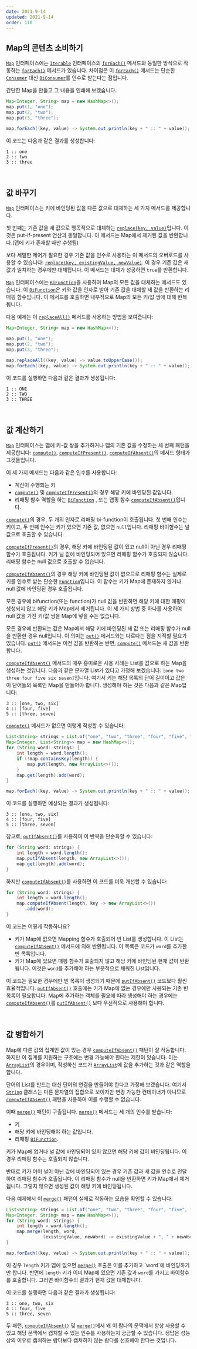 ```yaml
---
date: 2021-9-14
updated: 2021-9-14
order: 110
---
```

## Map의 콘텐츠 소비하기

[`Map`](https://docs.oracle.com/en/java/javase/22/docs/api/java.base/java/util/Map.html) 인터페이스에는 [`Iterable`](https://docs.oracle.com/en/java/javase/22/docs/api/java.base/java/lang/Iterable.html) 인터페이스의 [`forEach()`](https://docs.oracle.com/en/java/javase/22/docs/api/java.base/java/util/Map.html#forEach(java.util.function.BiConsumer)) 메서드와 동일한 방식으로 작동하는 [`forEach()`](https://docs.oracle.com/en/java/javase/22/docs/api/java.base/java/lang/Iterable.html#forEach(java.util.function.Consumer)) 메서드가 있습니다. 차이점은 이 [`forEach()`](https://docs.oracle.com/en/java/javase/22/docs/api/java.base/java/util/Map.html#forEach(java.util.function.BiConsumer)) 메서드는 단순한 [`Consumer`](https://docs.oracle.com/en/java/javase/22/docs/api/java.base/java/util/function/Consumer.html) 대신 [`BiConsumer`](https://docs.oracle.com/en/java/javase/22/docs/api/java.base/java/util/function/BiConsumer.html)를 인수로 받는다는 점입니다.

간단한 Map을 만들고 그 내용을 인쇄해 보겠습니다.

```java
Map<Integer, String> map = new HashMap<>();
map.put(1, "one");
map.put(2, "two");
map.put(3, "three");

map.forEach((key, value) -> System.out.println(key + " :: " + value));
```

이 코드는 다음과 같은 결과를 생성합니다:

```text
1 :: one
2 :: two
3 :: three
```

 

## 값 바꾸기

[`Map`](https://docs.oracle.com/en/java/javase/22/docs/api/java.base/java/util/Map.html) 인터페이스는 키에 바인딩된 값을 다른 값으로 대체하는 세 가지 메서드를 제공합니다.

첫 번째는 기존 값을 새 값으로 맹목적으로 대체하는 [`replace(key, value)`](https://docs.oracle.com/en/java/javase/22/docs/api/java.base/java/util/Map.html#replace(K,V))입니다. 이것은 put-if-present 연산과 동일합니다. 이 메서드는 Map에서 제거된 값을 반환합니다.(맵에 키가 존재할 때만 수행됨)

보다 세밀한 제어가 필요한 경우 기존 값을 인수로 사용하는 이 메서드의 오버로드를 사용할 수 있습니다: [`replace(key, existingValue, newValue)`](https://docs.oracle.com/en/java/javase/22/docs/api/java.base/java/util/Map.html#replace(K,V,V)). 이 경우 기존 값은 새 값과 일치하는 경우에만 대체됩니다. 이 메서드는 대체가 성공하면 `true`를 반환합니다.

[`Map`](https://docs.oracle.com/en/java/javase/22/docs/api/java.base/java/util/Map.html) 인터페이스에는 [`BiFunction`](https://docs.oracle.com/en/java/javase/22/docs/api/java.base/java/util/function/BiFunction.html)을 사용하여 Map의 모든 값을 대체하는 메서드도 있습니다. 이 [`BiFunction`](https://docs.oracle.com/en/java/javase/22/docs/api/java.base/java/util/function/BiFunction.html)은 키와 값을 인자로 받아 기존 값을 대체할 새 값을 반환하는 리매핑 함수입니다. 이 메서드를 호출하면 내부적으로 Map의 모든 키/값 쌍에 대해 반복됩니다.

다음 예제는 이 [`replaceAll()`](https://docs.oracle.com/en/java/javase/22/docs/api/java.base/java/util/Map.html#replaceAll(java.util.function.BiFunction)) 메서드를 사용하는 방법을 보여줍니다:

```java
Map<Integer, String> map = new HashMap<>();

map.put(1, "one");
map.put(2, "two");
map.put(3, "three");

map.replaceAll((key, value) -> value.toUpperCase());
map.forEach((key, value) -> System.out.println(key + " :: " + value));
```

이 코드를 실행하면 다음과 같은 결과가 생성됩니다:

```text
1 :: ONE
2 :: TWO
3 :: THREE
```

 

## 값 계산하기

[`Map`](https://docs.oracle.com/en/java/javase/22/docs/api/java.base/java/util/Map.html) 인터페이스는 맵에 키-값 쌍을 추가하거나 맵의 기존 값을 수정하는 세 번째 패턴을 제공합니다: [`compute()`](https://docs.oracle.com/en/java/javase/22/docs/api/java.base/java/util/Map.html#compute(K,java.util.function.BiFunction)), [`computeIfPresent()`](https://docs.oracle.com/en/java/javase/22/docs/api/java.base/java/util/Map.html#computeIfPresent(K,java.util.function.BiFunction)), [`computeIfAbsent()`](https://docs.oracle.com/en/java/javase/22/docs/api/java.base/java/util/Map.html#computeIfAbsent(K,java.util.function.Function))의 메서드 형태가 그것들입니다.

이 세 가지 메서드는 다음과 같은 인수를 사용합니다:

- 계산이 수행되는 키
- [`compute()`](https://docs.oracle.com/en/java/javase/22/docs/api/java.base/java/util/Map.html#compute(K,java.util.function.BiFunction)) 및 [`computeIfPresent()`](https://docs.oracle.com/en/java/javase/22/docs/api/java.base/java/util/Map.html#computeIfPresent(K,java.util.function.BiFunction))의 경우 해당 키에 바인딩된 값입니다.
- 리매핑 함수 역할을 하는 [`BiFunction`](https://docs.oracle.com/en/java/javase/22/docs/api/java.base/java/util/function/BiFunction.html) , 또는 맵핑 함수 [`computeIfAbsent()`](https://docs.oracle.com/en/java/javase/22/docs/api/java.base/java/util/Map.html#computeIfAbsent(K,java.util.function.Function))입니다.

[`compute()`](https://docs.oracle.com/en/java/javase/22/docs/api/java.base/java/util/Map.html#compute(K,java.util.function.BiFunction))의 경우, 두 개의 인자로 리매핑 bi-function이 호출됩니다. 첫 번째 인수는 키이고, 두 번째 인수는 키가 있으면 기존 값, 없으면 `null`입니다. 리매핑 바이함수는 널 값으로 호출할 수 있습니다.

[`computeIfPresent()`](https://docs.oracle.com/en/java/javase/22/docs/api/java.base/java/util/Map.html#computeIfPresent(K,java.util.function.BiFunction))의 경우, 해당 키에 바인딩된 값이 있고 null이 아닌 경우 리매핑 함수가 호출됩니다. 키가 널 값에 바인딩되어 있으면 리매핑 함수가 호출되지 않습니다. 리매핑 함수는 null 값으로 호출할 수 없습니다.

[`computeIfAbsent()`](https://docs.oracle.com/en/java/javase/22/docs/api/java.base/java/util/Map.html#computeIfAbsent(K,java.util.function.Function))의 경우 해당 키에 바인딩된 값이 없으므로 리매핑 함수는 실제로 키를 인수로 받는 단순한 [`Function`](https://docs.oracle.com/en/java/javase/22/docs/api/java.base/java/util/function/Function.html)입니다. 이 함수는 키가 Map에 존재하지 않거나 null 값에 바인딩된 경우 호출됩니다.

모든 경우에 bifunction(또는 function)가 null 값을 반환하면 해당 키에 대한 매핑이 생성되지 않고 해당 키가 Map에서 제거됩니다. 이 세 가지 방법 중 하나를 사용하여 null 값을 가진 키/값 쌍을 Map에 넣을 수는 없습니다.

모든 경우에 반환되는 값은 Map에서 해당 키에 바인딩된 새 값 또는 리매핑 함수가 null을 반환한 경우 null입니다. 이 의미는 [`put()`](https://docs.oracle.com/en/java/javase/22/docs/api/java.base/java/util/Map.html#put(K,V)) 메서드와는 다르다는 점을 지적할 필요가 있습니다. [`put()`](https://docs.oracle.com/en/java/javase/22/docs/api/java.base/java/util/Map.html#put(K,V)) 메서드는 이전 값을 반환하는 반면, [`compute()`](https://docs.oracle.com/en/java/javase/22/docs/api/java.base/java/util/Map.html#compute(K,java.util.function.BiFunction)) 메서드는 새 값을 반환합니다.

[`computeIfAbsent()`](https://docs.oracle.com/en/java/javase/22/docs/api/java.base/java/util/Map.html#computeIfAbsent(K,java.util.function.Function)) 메서드의 매우 흥미로운 사용 사례는 List를 값으로 하는 Map을 생성하는 것입니다. 다음과 같은 문자열 List가 있다고 가정해 보겠습니다: `[one two three four five six seven]`입니다. 여기서 키는 해당 목록의 단어 길이이고 값은 이 단어들의 목록인 Map을 만들어야 합니다. 생성해야 하는 것은 다음과 같은 Map입니다:

```text
3 :: [one, two, six]
4 :: [four, five]
5 :: [three, seven]
```

[`compute()`](https://docs.oracle.com/en/java/javase/22/docs/api/java.base/java/util/Map.html#compute(K,java.util.function.BiFunction)) 메서드가 없으면 이렇게 작성할 수 있습니다:

```java
List<String> strings = List.of("one", "two", "three", "four", "five", "six", "seven");
Map<Integer, List<String>> map = new HashMap<>();
for (String word: strings) {
    int length = word.length();
    if (!map.containsKey(length)) {
        map.put(length, new ArrayList<>());
    }
    map.get(length).add(word);
}

map.forEach((key, value) -> System.out.println(key + " :: " + value));
```

이 코드를 실행하면 예상되는 결과가 생성됩니다:

```text
3 :: [one, two, six]
4 :: [four, five]
5 :: [three, seven]
```

참고로, [`putIfAbsent()`](https://docs.oracle.com/en/java/javase/22/docs/api/java.base/java/util/Map.html#putIfAbsent(K,V))를 사용하여 이 반복을 단순화할 수 있습니다:

```java
for (String word: strings) {
    int length = word.length();
    map.putIfAbsent(length, new ArrayList<>());
    map.get(length).add(word);
}
```

하지만 [`computeIfAbsent()`](https://docs.oracle.com/en/java/javase/22/docs/api/java.base/java/util/Map.html#computeIfAbsent(K,java.util.function.Function))를 사용하면 이 코드를 더욱 개선할 수 있습니다:

```java
for (String word: strings) {
    int length = word.length();
    map.computeIfAbsent(length, key -> new ArrayList<>())
       .add(word);
}
```

이 코드는 어떻게 작동하나요?

- 키가 Map에 없으면 Mapping 함수가 호출되어 빈 List를 생성합니다. 이 List는 [`computeIfAbsent()`](https://docs.oracle.com/en/java/javase/22/docs/api/java.base/java/util/Map.html#computeIfAbsent(K,java.util.function.Function)) 메서드에 의해 반환됩니다. 이 목록은 코드가 `word`를 추가한 빈 목록입니다.
- 키가 Map에 있으면 매핑 함수가 호출되지 않고 해당 키에 바인딩된 현재 값이 반환됩니다. 이것은 `word`를 추가해야 하는 부분적으로 채워진 List입니다.

이 코드는 필요한 경우에만 빈 목록이 생성되기 때문에 [`putIfAbsent()`](https://docs.oracle.com/en/java/javase/22/docs/api/java.base/java/util/Map.html#putIfAbsent(K,V)) 코드보다 훨씬 효율적입니다. [`putIfAbsent()`](https://docs.oracle.com/en/java/javase/22/docs/api/java.base/java/util/Map.html#putIfAbsent(K,V)) 호출에는 키가 Map에 없는 경우에만 사용되는 기존 빈 목록이 필요합니다. Map에 추가하는 객체를 필요에 따라 생성해야 하는 경우에는 [`computeIfAbsent()`](https://docs.oracle.com/en/java/javase/22/docs/api/java.base/java/util/Map.html#computeIfAbsent(K,java.util.function.Function))를 [`putIfAbsent()`](https://docs.oracle.com/en/java/javase/22/docs/api/java.base/java/util/Map.html#putIfAbsent(K,V)) 보다 우선적으로 사용해야 합니다.

 

## 값 병합하기

Map에 다른 값의 집계인 값이 있는 경우 [`computeIfAbsent()`](https://docs.oracle.com/en/java/javase/22/docs/api/java.base/java/util/Map.html#computeIfAbsent(K,java.util.function.Function)) 패턴이 잘 작동합니다. 하지만 이 집계를 지원하는 구조에는 변경 가능해야 한다는 제한이 있습니다. 이는 [`ArrayList`](https://docs.oracle.com/en/java/javase/22/docs/api/java.base/java/util/ArrayList.html)의 경우이며, 작성하신 코드가 [`ArrayList`](https://docs.oracle.com/en/java/javase/22/docs/api/java.base/java/util/ArrayList.html)에 값을 추가하는 것과 같은 역할을 합니다.

단어의 List를 만드는 대신 단어의 연결을 만들어야 한다고 가정해 보겠습니다. 여기서 [`String`](https://docs.oracle.com/en/java/javase/22/docs/api/java.base/java/lang/String.html) 클래스는 다른 문자열의 집합으로 보이지만 변경 가능한 컨테이너가 아니므로 [`computeIfAbsent()`](https://docs.oracle.com/en/java/javase/22/docs/api/java.base/java/util/Map.html#computeIfAbsent(K,java.util.function.Function)) 패턴을 사용하여 이를 수행할 수 없습니다.

이때 [`merge()`](https://docs.oracle.com/en/java/javase/22/docs/api/java.base/java/util/Map.html#merge(K,V,java.util.function.BiFunction)) 패턴이 구출됩니다. [`merge()`](https://docs.oracle.com/en/java/javase/22/docs/api/java.base/java/util/Map.html#merge(K,V,java.util.function.BiFunction)) 메서드는 세 개의 인수를 받습니다:

- 키
- 해당 키에 바인딩해야 하는 값입니다.
- 리매핑 [`BiFunction`](https://docs.oracle.com/en/java/javase/22/docs/api/java.base/java/util/function/BiFunction.html).

키가 Map에 없거나 널 값에 바인딩되어 있지 않으면 해당 키에 값이 바인딩됩니다. 이 경우 리매핑 함수는 호출되지 않습니다.

반대로 키가 이미 널이 아닌 값에 바인딩되어 있는 경우 기존 값과 새 값을 인수로 전달하여 리매핑 함수가 호출됩니다. 이 리매핑 함수가 null을 반환하면 키가 Map에서 제거됩니다. 그렇지 않으면 생성된 값이 해당 키에 바인딩됩니다.

다음 예제에서 이 [`merge()`](https://docs.oracle.com/en/java/javase/22/docs/api/java.base/java/util/Map.html#merge(K,V,java.util.function.BiFunction)) 패턴이 실제로 작동하는 모습을 확인할 수 있습니다:

```java
List<String> strings = List.of("one", "two", "three", "four", "five", "six", "seven");
Map<Integer, String> map = new HashMap<>();
for (String word: strings) {
    int length = word.length();
    map.merge(length, word, 
              (existingValue, newWord) -> existingValue + ", " + newWord);
}

map.forEach((key, value) -> System.out.println(key + " :: " + value));
```

이 경우 `length` 키가 맵에 없으면 [`merge()`](https://docs.oracle.com/en/java/javase/22/docs/api/java.base/java/util/Map.html#merge(K,V,java.util.function.BiFunction)) 호출은 이를 추가하고 `word`에 바인딩하기만 합니다. 반면에 `length` 키가 이미 Map에 있으면 기존 값과 `word`를 가지고 바이함수를 호출합니다. 그러면 바이함수의 결과가 현재 값을 대체합니다.

이 코드를 실행하면 다음과 같은 결과가 생성됩니다:

```text
3 :: one, two, six
4 :: four, five
5 :: three, seven
```

두 패턴, [`computeIfAbsent()`](https://docs.oracle.com/en/java/javase/22/docs/api/java.base/java/util/Map.html#computeIfAbsent(K,java.util.function.Function)) 및 [`merge()`](https://docs.oracle.com/en/java/javase/22/docs/api/java.base/java/util/Map.html#merge(K,V,java.util.function.BiFunction))에서 왜 이 람다의 문맥에서 항상 사용할 수 있고 해당 문맥에서 캡처할 수 있는 인수를 사용하는지 궁금할 수 있습니다. 정답은 성능상의 이유로 캡처하는 람다보다 캡처하지 않는 람다를 선호해야 한다는 것입니다.
